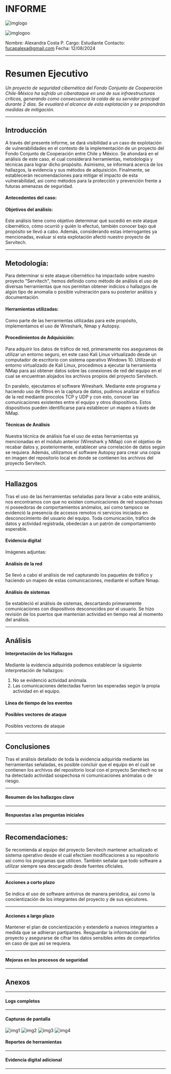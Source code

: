 # INFORME

![imglogo](agcid.png)

![imglogoo](1agcidlogominre.png)

Nombre: Alexandra Costa P.
Cargo: Estudiante
Contacto: fucapalexa@gmail.com
Fecha: 12/08/2024

---

# **Resumen Ejecutivo**

_Un proyecto de seguridad cibernética del Fondo Conjunto de Cooperación Chile-México ha sufrido un ciberataque en una de sus infraestructuras críticas, generando como consecuencia la caída de su servidor principal durante 2 días. Se evualará el alcance de esta explotación y se propondrán medidas de mitigación._

---

## **Introducción**

A través del presente informe, se dará visibilidad a un caso de explotación de vulnerabilidades en el contexto de la implementación de un proyecto del Fondo Conjunto de Cooperación entre Chile y México.
Se ahondará en el análisis de este caso, el cual considerará herramientas, metodología y técnicas para lograr dicho propósito. Asimismo, se informará acerca de los hallazgos, la evidencia y sus métodos de adquisición.
Finalmente, se establecerán recomendaciones para mitigar el impacto de esta vulnerabilidad, así como métodos para la protección y prevención frente a futuras amenazas de seguridad.

#### Antecedentes del caso:

#### Objetivos del análisis:

Este análisis tiene como objetivo determinar qué sucedió en este ataque cibernético, cómo ocurrió y quién lo efectuó, también conocer bajo qué propósito se llevó a cabo.
Además, considerando estas interrogantes ya mencionadas, evaluar si esta explotación afectó nuestro proyecto de Servitech.

---

## Metodología:

Para determinar si este ataque cibernético ha impactado sobre nuestro proyecto "Servitech", hemos definido como método de análisis el uso de diversas herramientas que nos permitan obtener indicios o hallazgos de algún tipo de anomalía o posible vulneración para su posterior análisis y documentación.

#### Herramientas utilizadas:

Como parte de las herramientas utilizadas para este propósito, implementamos el uso de Wireshark, Nmap y Autopsy.

#### Procedimientos de Adquisición:

Para adquirir los datos de tráfico de red, primeramente nos aseguramos de utilizar un entorno seguro, en este caso Kali Linux virtualizado desde un computador de escritorio con sistema operativo Windows 10. Utilizando el entorno virtualizado de Kali Linux, procedimos a ejecutar la herramienta NMap para así obtener datos sobre las conexiones de red del equipo en el cual se encuentran alojados los archivos propios del proyecto Servitech.

En paralelo, ejecutamos el software Wireshark. Mediante este programa y haciendo uso de filtros en la captura de datos, pudimos analizar el tráfico de la red mediante procolos TCP y UDP y con esto, conocer las comunicaciones existentes entre el equipo y otros dispositivos. Estos dispositivos pueden identificarse para establecer un mapeo a través de NMap.

#### Técnicas de Análisis

Nuestra técnica de análisis fue el uso de estas herramientas ya mencionadas en el módulo anterior (Wireshark y NMap) con el objetivo de recabar datos y, posteriormente, establecer una correlación de datos según se requiera. Además, utilizamos el software Autopsy para crear una copia en imagen del repositorio local en donde se contienen los archivos del proyecto Servitech.

---

## **Hallazgos**

Tras el uso de las herramientas señaladas para llevar a cabo este análisis, nos encontramos con que no existen comunicaciones de red sospechosas ni poseedoras de comportamientos anómalos, así como tampoco se evidenció la presencia de accesos remotos ni servicios iniciados en desconocimiento del usuario del equipo. Toda comunicación, tráfico de datos y actividad registrada, obedecían a un patrón de comportamiento esperable.

#### Evidencia digital

Imágenes adjuntas:

#### Análisis de la red

Se llevó a cabo el análisis de red capturando los paquetes de tráfico y haciendo un mapeo de estas comunicaciones, mediante el softare Nmap.

#### Análisis de sistemas

Se estableció el análisis de sistemas, descartando primeramente comunicaciones con dispositivos desconocidos por el usuario. Se hizo revisión de los puertos que mantenían actividad en tiempo real al momento del análisis.

---

## **Análisis**

#### Interpretación de los Hallazgos

Mediante la evidencia adquirida podemos establecer la siguiente interpretación de hallazgos:

1. No se evidenció actividad anómala.
2. Las comunicaciones detectadas fueron las esperadas según la propia actividad en el equipo.

#### Línea de tiempo de los eventos

#### Posibles vectores de ataque

Posibles vectores de ataque

---

## Conclusiones

Tras el análisis detallado de toda la evidencia adquirida mediante las herramientas señaladas, es posible concluir que el equipo en el cuál se contienen los archivos del repositorio local con el proyecto Servitech no se ha detectado actividad sospechosa ni comunicaciones anómalas o de riesgo.

---

#### Resumen de los hallazgos clave

---

#### Respuestas a las preguntas iniciales

---

## Recomendaciones:

Se recomienda al equipo del proyecto Servitech mantener actualizado el sistema operativo desde el cuál efectúen modificaciones a su repositorio así como los programas que utilicen. También señalar que todo software a utilizar siempre sea descargado desde fuentes oficiales.

---

#### Acciones a corto plazo

Se indica el uso de software antivirus de manera periódica, así como la concientización de los integrantes del proyecto y de sus ejecutores.

---

#### Acciones a largo plazo

Mantener el plan de concientización y extenderlo a nuevos integrantes a medida que se adhieran partipantes.
Resguardar la información del proyecto y asegurarse de cifrar los datos sensibles antes de compartirlos en caso de que así se requiera.

---

#### Mejoras en los procesos de seguridad

---

## Anexos

---

#### Logs completos

---

#### Capturas de pantalla

![img1](1.png)
![img2](2.png)
![img3](3.png)
![img4](4.png)

#### Reportes de herramientas

---

#### Evidencia digital adicional

---
